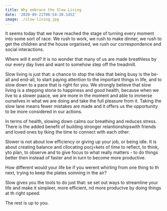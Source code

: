 ```yaml
---
title: Why embrace the Slow Living
date: '2020-09-21T08:54:38.145Z'
image: ./slow-living.jpg
---
```


It seems today that we have reached the stage of turning every moment into some sort of race. We rush to work, we rush to make dinner, we rush to get the children and the house organised, we rush our correspondence and social interactions.

Where will it end? It is no wonder that many of us are made breathless by our every day lives and want to somehow step off the treadmill.

Slow living is just that: a chance to stop the idea that being busy is the be-all and end-all, to start paying attention to the important things in life, and to slow down to a pace that is right for you. We strongly believe that slow living is a stepping stone to happiness and good health, because when we live to a slower paace, we are more in the moment and able to immerse ourselves in what we are doing and take the full pleasure from it. Taking the slow lane means fewer mistakes are made and it offers us the opportunity to be more considered in our actions.

In terms of health, slowing down calms our breathing and reduces stress. There is the added benefit of building stronger relantionshipswith friends and loved ones by tking the time to connect with each other.

Slower is not about low efficiency or giving up your job, or being idle. It is about creating balance and cllocating pocj=kets of time to reflect, to think, yto plan, to observe and to give focus to what really matters - to do things better then instead of faster and in turn to become more productive.

How different would your life be if you werent whirling from one thing to th next, trying to keep the plates soinning in the air?

Slow gives you the tools to do just that: se set out ways to streamline your life and make it simpleer, more efficient, nd more productve by doing things at th right speed.

The rest is up to you.
